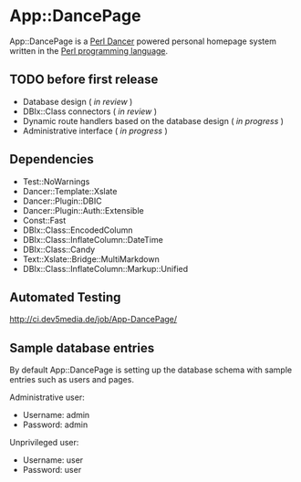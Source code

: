 App::DancePage
==============

App::DancePage is a [Perl Dancer](http://perldancer.org/) powered personal
homepage system written in the [Perl programming language](http://perl.org/).

TODO before first release
-------------------------

* Database design ( *in review* )
* DBIx::Class connectors ( *in review* )
* Dynamic route handlers based on the database design ( *in progress* )
* Administrative interface ( *in progress* )

Dependencies
------------

* Test::NoWarnings
* Dancer::Template::Xslate
* Dancer::Plugin::DBIC
* Dancer::Plugin::Auth::Extensible
* Const::Fast
* DBIx::Class::EncodedColumn
* DBIx::Class::InflateColumn::DateTime
* DBIx::Class::Candy
* Text::Xslate::Bridge::MultiMarkdown
* DBIx::Class::InflateColumn::Markup::Unified

Automated Testing
-----------------

http://ci.dev5media.de/job/App-DancePage/

Sample database entries
-----------------------

By default App::DancePage is setting up the database schema with sample
entries such as users and pages.

Administrative user:
* Username: admin
* Password: admin

Unprivileged user:
* Username: user
* Password: user
